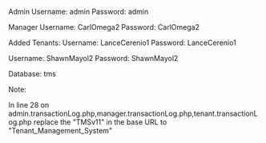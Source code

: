 Admin
Username: admin
Password: admin

Manager
Username: CarlOmega2
Password: CarlOmega2

Added Tenants:
Username: LanceCerenio1
Password: LanceCerenio1

Username: ShawnMayol2
Password: ShawnMayol2

Database: tms

Note:

In line 28 on admin.transactionLog.php,manager.transactionLog.php,tenant.transactionLog.php replace the "TMSv11" in the
base URL to "Tenant_Management_System"